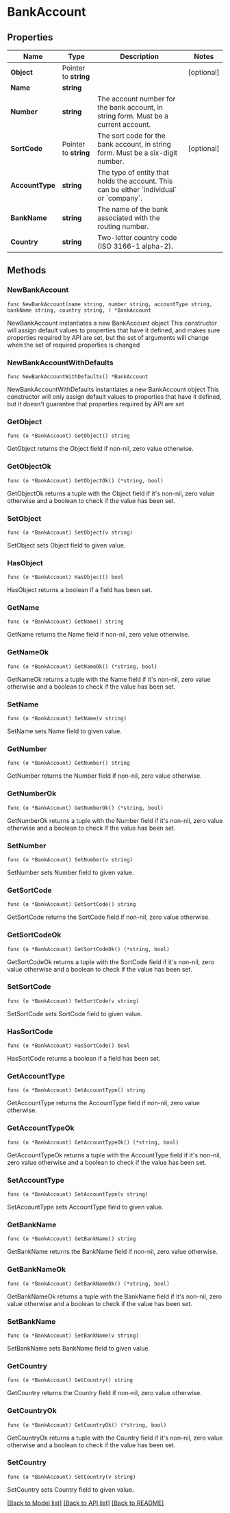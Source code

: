 # BankAccount

## Properties

Name | Type | Description | Notes
------------ | ------------- | ------------- | -------------
**Object** | Pointer to **string** |  | [optional] 
**Name** | **string** |  | 
**Number** | **string** | The account number for the bank account, in string form. Must be a current account. | 
**SortCode** | Pointer to **string** | The sort code for the bank account, in string form. Must be a six-digit number. | [optional] 
**AccountType** | **string** | The type of entity that holds the account. This can be either &#x60;individual&#x60; or &#x60;company&#x60;. | 
**BankName** | **string** | The name of the bank associated with the routing number. | 
**Country** | **string** | Two-letter country code (ISO 3166-1 alpha-2). | 

## Methods

### NewBankAccount

`func NewBankAccount(name string, number string, accountType string, bankName string, country string, ) *BankAccount`

NewBankAccount instantiates a new BankAccount object
This constructor will assign default values to properties that have it defined,
and makes sure properties required by API are set, but the set of arguments
will change when the set of required properties is changed

### NewBankAccountWithDefaults

`func NewBankAccountWithDefaults() *BankAccount`

NewBankAccountWithDefaults instantiates a new BankAccount object
This constructor will only assign default values to properties that have it defined,
but it doesn't guarantee that properties required by API are set

### GetObject

`func (o *BankAccount) GetObject() string`

GetObject returns the Object field if non-nil, zero value otherwise.

### GetObjectOk

`func (o *BankAccount) GetObjectOk() (*string, bool)`

GetObjectOk returns a tuple with the Object field if it's non-nil, zero value otherwise
and a boolean to check if the value has been set.

### SetObject

`func (o *BankAccount) SetObject(v string)`

SetObject sets Object field to given value.

### HasObject

`func (o *BankAccount) HasObject() bool`

HasObject returns a boolean if a field has been set.

### GetName

`func (o *BankAccount) GetName() string`

GetName returns the Name field if non-nil, zero value otherwise.

### GetNameOk

`func (o *BankAccount) GetNameOk() (*string, bool)`

GetNameOk returns a tuple with the Name field if it's non-nil, zero value otherwise
and a boolean to check if the value has been set.

### SetName

`func (o *BankAccount) SetName(v string)`

SetName sets Name field to given value.


### GetNumber

`func (o *BankAccount) GetNumber() string`

GetNumber returns the Number field if non-nil, zero value otherwise.

### GetNumberOk

`func (o *BankAccount) GetNumberOk() (*string, bool)`

GetNumberOk returns a tuple with the Number field if it's non-nil, zero value otherwise
and a boolean to check if the value has been set.

### SetNumber

`func (o *BankAccount) SetNumber(v string)`

SetNumber sets Number field to given value.


### GetSortCode

`func (o *BankAccount) GetSortCode() string`

GetSortCode returns the SortCode field if non-nil, zero value otherwise.

### GetSortCodeOk

`func (o *BankAccount) GetSortCodeOk() (*string, bool)`

GetSortCodeOk returns a tuple with the SortCode field if it's non-nil, zero value otherwise
and a boolean to check if the value has been set.

### SetSortCode

`func (o *BankAccount) SetSortCode(v string)`

SetSortCode sets SortCode field to given value.

### HasSortCode

`func (o *BankAccount) HasSortCode() bool`

HasSortCode returns a boolean if a field has been set.

### GetAccountType

`func (o *BankAccount) GetAccountType() string`

GetAccountType returns the AccountType field if non-nil, zero value otherwise.

### GetAccountTypeOk

`func (o *BankAccount) GetAccountTypeOk() (*string, bool)`

GetAccountTypeOk returns a tuple with the AccountType field if it's non-nil, zero value otherwise
and a boolean to check if the value has been set.

### SetAccountType

`func (o *BankAccount) SetAccountType(v string)`

SetAccountType sets AccountType field to given value.


### GetBankName

`func (o *BankAccount) GetBankName() string`

GetBankName returns the BankName field if non-nil, zero value otherwise.

### GetBankNameOk

`func (o *BankAccount) GetBankNameOk() (*string, bool)`

GetBankNameOk returns a tuple with the BankName field if it's non-nil, zero value otherwise
and a boolean to check if the value has been set.

### SetBankName

`func (o *BankAccount) SetBankName(v string)`

SetBankName sets BankName field to given value.


### GetCountry

`func (o *BankAccount) GetCountry() string`

GetCountry returns the Country field if non-nil, zero value otherwise.

### GetCountryOk

`func (o *BankAccount) GetCountryOk() (*string, bool)`

GetCountryOk returns a tuple with the Country field if it's non-nil, zero value otherwise
and a boolean to check if the value has been set.

### SetCountry

`func (o *BankAccount) SetCountry(v string)`

SetCountry sets Country field to given value.



[[Back to Model list]](../README.md#documentation-for-models) [[Back to API list]](../README.md#documentation-for-api-endpoints) [[Back to README]](../README.md)


